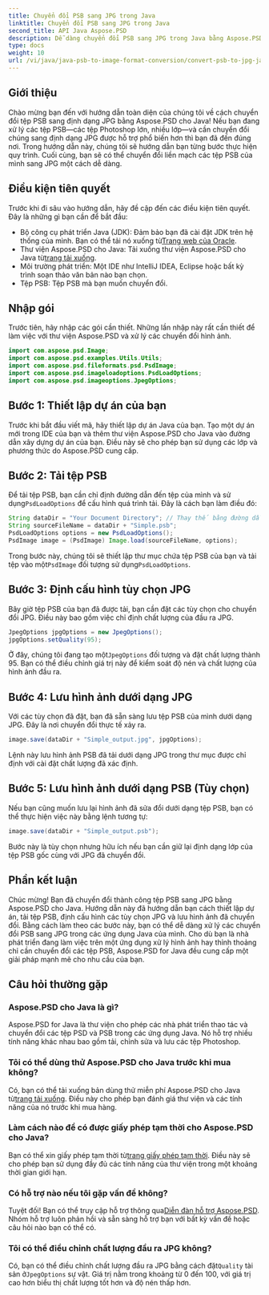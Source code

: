 ```yaml
---
title: Chuyển đổi PSB sang JPG trong Java
linktitle: Chuyển đổi PSB sang JPG trong Java
second_title: API Java Aspose.PSD
description: Dễ dàng chuyển đổi PSB sang JPG trong Java bằng Aspose.PSD. Hãy làm theo hướng dẫn chi tiết của chúng tôi để chuyển đổi hình ảnh liền mạch. Tải xuống, dùng thử và mua Aspose.PSD.
type: docs
weight: 10
url: /vi/java/java-psb-to-image-format-conversion/convert-psb-to-jpg-java/
---
```

## Giới thiệu
Chào mừng bạn đến với hướng dẫn toàn diện của chúng tôi về cách chuyển đổi tệp PSB sang định dạng JPG bằng Aspose.PSD cho Java! Nếu bạn đang xử lý các tệp PSB—các tệp Photoshop lớn, nhiều lớp—và cần chuyển đổi chúng sang định dạng JPG được hỗ trợ phổ biến hơn thì bạn đã đến đúng nơi. Trong hướng dẫn này, chúng tôi sẽ hướng dẫn bạn từng bước thực hiện quy trình. Cuối cùng, bạn sẽ có thể chuyển đổi liền mạch các tệp PSB của mình sang JPG một cách dễ dàng.
## Điều kiện tiên quyết
Trước khi đi sâu vào hướng dẫn, hãy đề cập đến các điều kiện tiên quyết. Đây là những gì bạn cần để bắt đầu:
-  Bộ công cụ phát triển Java (JDK): Đảm bảo bạn đã cài đặt JDK trên hệ thống của mình. Bạn có thể tải nó xuống từ[Trang web của Oracle](https://www.oracle.com/java/technologies/javase-downloads.html).
-  Thư viện Aspose.PSD cho Java: Tải xuống thư viện Aspose.PSD cho Java từ[trang tải xuống](https://releases.aspose.com/psd/java/).
- Môi trường phát triển: Một IDE như IntelliJ IDEA, Eclipse hoặc bất kỳ trình soạn thảo văn bản nào bạn chọn.
- Tệp PSB: Tệp PSB mà bạn muốn chuyển đổi.
## Nhập gói
Trước tiên, hãy nhập các gói cần thiết. Những lần nhập này rất cần thiết để làm việc với thư viện Aspose.PSD và xử lý các chuyển đổi hình ảnh.
```java
import com.aspose.psd.Image;
import com.aspose.psd.examples.Utils.Utils;
import com.aspose.psd.fileformats.psd.PsdImage;
import com.aspose.psd.imageloadoptions.PsdLoadOptions;
import com.aspose.psd.imageoptions.JpegOptions;
```
## Bước 1: Thiết lập dự án của bạn
Trước khi bắt đầu viết mã, hãy thiết lập dự án Java của bạn. Tạo một dự án mới trong IDE của bạn và thêm thư viện Aspose.PSD cho Java vào đường dẫn xây dựng dự án của bạn. Điều này sẽ cho phép bạn sử dụng các lớp và phương thức do Aspose.PSD cung cấp.
## Bước 2: Tải tệp PSB
 Để tải tệp PSB, bạn cần chỉ định đường dẫn đến tệp của mình và sử dụng`PsdLoadOptions` để cấu hình quá trình tải. Đây là cách bạn làm điều đó:
```java
String dataDir = "Your Document Directory"; // Thay thế bằng đường dẫn thư mục của bạn
String sourceFileName = dataDir + "Simple.psb";
PsdLoadOptions options = new PsdLoadOptions();
PsdImage image = (PsdImage) Image.load(sourceFileName, options);
```
 Trong bước này, chúng tôi sẽ thiết lập thư mục chứa tệp PSB của bạn và tải tệp vào một`PsdImage` đối tượng sử dụng`PsdLoadOptions`.
## Bước 3: Định cấu hình tùy chọn JPG
Bây giờ tệp PSB của bạn đã được tải, bạn cần đặt các tùy chọn cho chuyển đổi JPG. Điều này bao gồm việc chỉ định chất lượng của đầu ra JPG.
```java
JpegOptions jpgOptions = new JpegOptions();
jpgOptions.setQuality(95);
```
 Ở đây, chúng tôi đang tạo một`JpegOptions` đối tượng và đặt chất lượng thành 95. Bạn có thể điều chỉnh giá trị này để kiểm soát độ nén và chất lượng của hình ảnh đầu ra.
## Bước 4: Lưu hình ảnh dưới dạng JPG
Với các tùy chọn đã đặt, bạn đã sẵn sàng lưu tệp PSB của mình dưới dạng JPG. Đây là nơi chuyển đổi thực tế xảy ra.
```java
image.save(dataDir + "Simple_output.jpg", jpgOptions);
```
Lệnh này lưu hình ảnh PSB đã tải dưới dạng JPG trong thư mục được chỉ định với cài đặt chất lượng đã xác định.
## Bước 5: Lưu hình ảnh dưới dạng PSB (Tùy chọn)
Nếu bạn cũng muốn lưu lại hình ảnh đã sửa đổi dưới dạng tệp PSB, bạn có thể thực hiện việc này bằng lệnh tương tự:
```java
image.save(dataDir + "Simple_output.psb");
```
Bước này là tùy chọn nhưng hữu ích nếu bạn cần giữ lại định dạng lớp của tệp PSB gốc cùng với JPG đã chuyển đổi.
## Phần kết luận
Chúc mừng! Bạn đã chuyển đổi thành công tệp PSB sang JPG bằng Aspose.PSD cho Java. Hướng dẫn này đã hướng dẫn bạn cách thiết lập dự án, tải tệp PSB, định cấu hình các tùy chọn JPG và lưu hình ảnh đã chuyển đổi. Bằng cách làm theo các bước này, bạn có thể dễ dàng xử lý các chuyển đổi PSB sang JPG trong các ứng dụng Java của mình.
Cho dù bạn là nhà phát triển đang làm việc trên một ứng dụng xử lý hình ảnh hay thỉnh thoảng chỉ cần chuyển đổi các tệp PSB, Aspose.PSD for Java đều cung cấp một giải pháp mạnh mẽ cho nhu cầu của bạn.
## Câu hỏi thường gặp
### Aspose.PSD cho Java là gì?
Aspose.PSD for Java là thư viện cho phép các nhà phát triển thao tác và chuyển đổi các tệp PSD và PSB trong các ứng dụng Java. Nó hỗ trợ nhiều tính năng khác nhau bao gồm tải, chỉnh sửa và lưu các tệp Photoshop.
### Tôi có thể dùng thử Aspose.PSD cho Java trước khi mua không?
 Có, bạn có thể tải xuống bản dùng thử miễn phí Aspose.PSD cho Java từ[trang tải xuống](https://releases.aspose.com/). Điều này cho phép bạn đánh giá thư viện và các tính năng của nó trước khi mua hàng.
### Làm cách nào để có được giấy phép tạm thời cho Aspose.PSD cho Java?
Bạn có thể xin giấy phép tạm thời từ[trang giấy phép tạm thời](https://purchase.aspose.com/temporary-license/). Điều này sẽ cho phép bạn sử dụng đầy đủ các tính năng của thư viện trong một khoảng thời gian giới hạn.
### Có hỗ trợ nào nếu tôi gặp vấn đề không?
 Tuyệt đối! Bạn có thể truy cập hỗ trợ thông qua[Diễn đàn hỗ trợ Aspose.PSD](https://forum.aspose.com/c/psd/34). Nhóm hỗ trợ luôn phản hồi và sẵn sàng hỗ trợ bạn với bất kỳ vấn đề hoặc câu hỏi nào bạn có thể có.
### Tôi có thể điều chỉnh chất lượng đầu ra JPG không?
 Có, bạn có thể điều chỉnh chất lượng đầu ra JPG bằng cách đặt`Quality` tài sản ở`JpegOptions` sự vật. Giá trị nằm trong khoảng từ 0 đến 100, với giá trị cao hơn biểu thị chất lượng tốt hơn và độ nén thấp hơn.